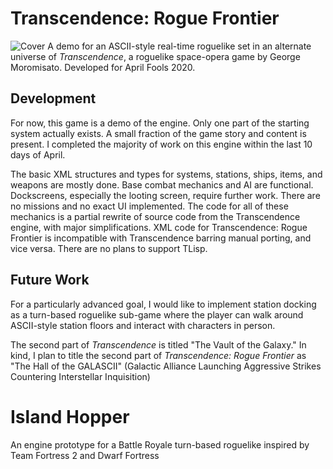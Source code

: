 # Transcendence: Rogue Frontier
![Cover](https://github.com/INeedAUniqueUsername/TranscendenceRL/blob/master/TranscendenceRL/Preview/TitleScreen.PNG)
A demo for an ASCII-style real-time roguelike set in an alternate universe of *Transcendence*, a roguelike space-opera game by George Moromisato. Developed for April Fools 2020.

## Development
For now, this game is a demo of the engine. Only one part of the starting system actually exists. A small fraction of the game story and content is present. I completed the majority of work on this engine within the last 10 days of April.

The basic XML structures and types for systems, stations, ships, items, and weapons are mostly done. Base combat mechanics and AI are functional. Dockscreens, especially the looting screen, require further work. There are no missions and no exact UI implemented. The code for all of these mechanics is a partial rewrite of source code from the Transcendence engine, with major simplifications. XML code for Transcendence: Rogue Frontier is incompatible with Transcendence barring manual porting, and vice versa. There are no plans to support TLisp.

## Future Work
For a particularly advanced goal, I would like to implement station docking as a turn-based roguelike sub-game where the player can walk around ASCII-style station floors and interact with characters in person.

The second part of *Transcendence* is titled "The Vault of the Galaxy." In kind, I plan to title the second part of *Transcendence: Rogue Frontier* as "The Hall of the GALASCII" (Galactic Alliance Launching Aggressive Strikes Countering Interstellar Inquisition)

# Island Hopper
An engine prototype for a Battle Royale turn-based roguelike inspired by Team Fortress 2 and Dwarf Fortress
